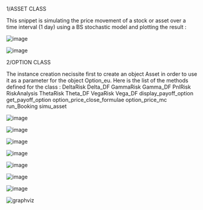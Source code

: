 1/ASSET CLASS

This snippet is simulating the price movement of a stock or asset over a time interval (1 day) using a BS stochastic model and plotting the result :

![image](https://github.com/user-attachments/assets/2b0b20e2-b570-4d22-83d9-4cd6b1e02f61)

![image](https://github.com/user-attachments/assets/06284de6-2d1e-4c57-b533-3e292210d0d4)

2/OPTION CLASS

The instance creation necissite first to create an object Asset in order to use it as a parameter for the object Option_eu.
Here is the list of the methods defined for the class :
DeltaRisk
Delta_DF
GammaRisk
Gamma_DF
PnlRisk
RiskAnalysis
ThetaRisk
Theta_DF
VegaRisk
Vega_DF
display_payoff_option
get_payoff_option
option_price_close_formulae
option_price_mc
run_Booking
simu_asset



![image](https://github.com/user-attachments/assets/7f6b2033-1fac-4330-9eab-6d2d4ba51a42)

![image](https://github.com/user-attachments/assets/2b87570c-1685-466d-aa55-2d6083963a32)

![image](https://github.com/user-attachments/assets/781efd1d-483e-41d2-ab05-6152e34dbc84)

![image](https://github.com/user-attachments/assets/c96f2fb2-fb79-4d27-a2ba-0b73421431dd)

![image](https://github.com/user-attachments/assets/5e8c945e-8641-405c-b02a-c5484dd9c8eb)

![image](https://github.com/user-attachments/assets/faad6a5c-444a-4993-975d-35a3c12c4fdf)

![image](https://github.com/user-attachments/assets/04fb714f-a99e-42fd-a135-e33332b086a3)



![graphviz](https://github.com/user-attachments/assets/c7cde25a-0317-4ea7-84bd-7d4e8f35b87a)
